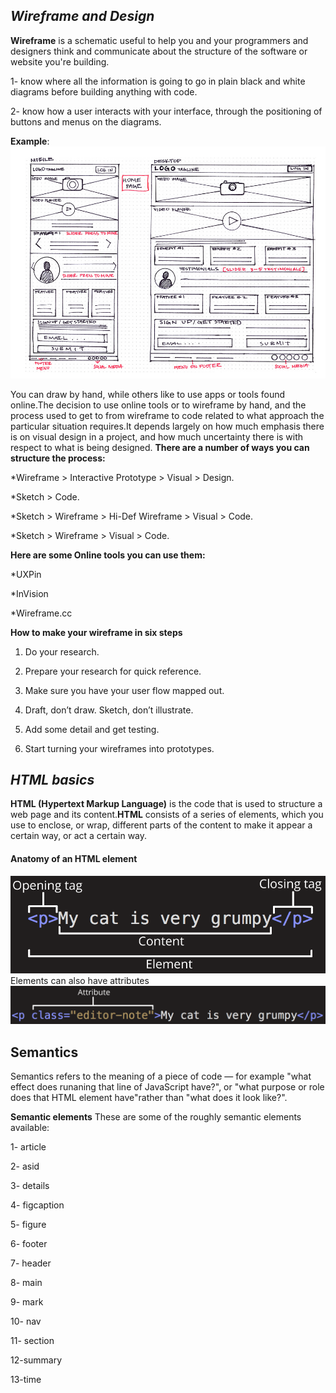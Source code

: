 ## *Wireframe and Design*
**Wireframe** is a schematic useful to help you and your programmers and designers think and communicate about the structure of the software or website you're building.

1- know where all the information is going to go in plain black and white diagrams before building anything with code.

2- know how a user interacts with your interface, through the positioning of buttons and menus on the diagrams.

**Example**:
![Example](wireframe.png)

You can draw by hand, while others like to use apps or tools found online.The decision to use online tools or to wireframe by hand, and the process used to get to from wireframe to code related to what approach the particular situation requires.It depends largely on how much emphasis there is on visual design in a project, and how much uncertainty there is with respect to what is being designed.
**There are a number of ways you can structure the process:**

*Wireframe > Interactive Prototype > Visual > Design.

*Sketch > Code.

*Sketch > Wireframe > Hi-Def Wireframe > Visual > Code.

*Sketch > Wireframe > Visual > Code.

**Here are some Online tools you can use them:** 

*UXPin

*InVision

*Wireframe.cc

**How to make your wireframe in six steps**

1. Do your research.

2. Prepare your research for quick reference.

3. Make sure you have your user flow mapped out.

4. Draft, don’t draw. Sketch, don’t illustrate.

5. Add some detail and get testing.

6. Start turning your wireframes into prototypes.


## *HTML basics*
**HTML (Hypertext Markup Language)** is the code that is used to structure a web page and its content.**HTML** consists of a series of elements, which you use to enclose, or wrap, different parts of the content to make it appear a certain way, or act a certain way.

#### Anatomy of an HTML element
![img](elementHTML.png)
Elements can also have attributes
![img](attributes.png)

## Semantics

 Semantics refers to the meaning of a piece of code — for example "what effect does runaning that line of JavaScript have?", or "what purpose or role does that HTML element have"rather than "what does it look like?".

**Semantic elements**
These are some of the roughly  semantic elements available:

1- article

2- asid

3- details

4- figcaption

5- figure

6- footer

7- header

8- main

9- mark

10- nav

11- section

12-summary

13-time




